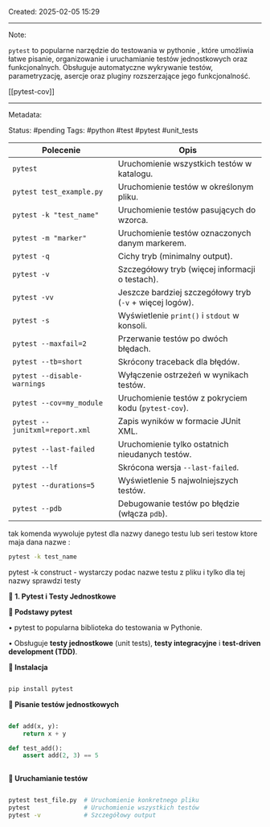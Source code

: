 Created: 2025-02-05 15:29

---
Note:

`pytest` to popularne narzędzie do testowania w pythonie , które umożliwia łatwe pisanie, organizowanie i uruchamianie testów jednostkowych oraz funkcjonalnych. Obsługuje automatyczne wykrywanie testów, parametryzację, asercje oraz pluginy rozszerzające jego funkcjonalność.

[[pytest-cov]]

---
Metadata:

Status: #pending
Tags: #python #test #pytest #unit_tests

| Polecenie                         | Opis                                                  |
|------------------------------------|------------------------------------------------------|
| `pytest`                           | Uruchomienie wszystkich testów w katalogu.          |
| `pytest test_example.py`           | Uruchomienie testów w określonym pliku.             |
| `pytest -k "test_name"`            | Uruchomienie testów pasujących do wzorca.           |
| `pytest -m "marker"`               | Uruchomienie testów oznaczonych danym markerem.     |
| `pytest -q`                        | Cichy tryb (minimalny output).                      |
| `pytest -v`                        | Szczegółowy tryb (więcej informacji o testach).     |
| `pytest -vv`                       | Jeszcze bardziej szczegółowy tryb (`-v` + więcej logów). |
| `pytest -s`                        | Wyświetlenie `print()` i `stdout` w konsoli.        |
| `pytest --maxfail=2`               | Przerwanie testów po dwóch błędach.                 |
| `pytest --tb=short`                | Skrócony traceback dla błędów.                      |
| `pytest --disable-warnings`        | Wyłączenie ostrzeżeń w wynikach testów.             |
| `pytest --cov=my_module`           | Uruchomienie testów z pokryciem kodu (`pytest-cov`). |
| `pytest --junitxml=report.xml`     | Zapis wyników w formacie JUnit XML.                 |
| `pytest --last-failed`             | Uruchomienie tylko ostatnich nieudanych testów.     |
| `pytest --lf`                      | Skrócona wersja `--last-failed`.                    |
| `pytest --durations=5`             | Wyświetlenie 5 najwolniejszych testów.              |
| `pytest --pdb`                     | Debugowanie testów po błędzie (włącza `pdb`).       |
tak komenda wywoluje pytest dla nazwy danego testu lub seri testow ktore maja dana nazwe :

~~~bash
pytest -k test_name
~~~


pytest -k construct - wystarczy podac nazwe testu z pliku i tylko dla tej nazwy sprawdzi testy



**📝 1. Pytest i Testy Jednostkowe**

  

**🔹 Podstawy pytest**

• pytest to popularna biblioteka do testowania w Pythonie.

• Obsługuje **testy jednostkowe** (unit tests), **testy integracyjne** i **test-driven development (TDD)**.

**🔹 Instalacja**

```sh

pip install pytest

```

**🔹 Pisanie testów jednostkowych**

```python

def add(x, y):
    return x + y

def test_add():
    assert add(2, 3) == 5
    
```

**🔹 Uruchamianie testów**

```sh

pytest test_file.py  # Uruchomienie konkretnego pliku
pytest               # Uruchomienie wszystkich testów
pytest -v            # Szczegółowy output






